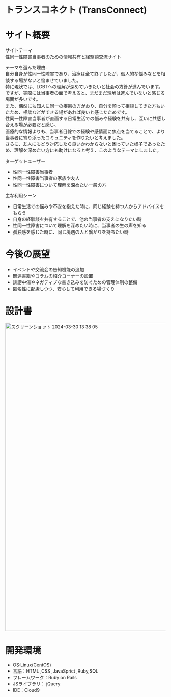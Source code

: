 トランスコネクト (TransConnect)
====

サイト概要
====

サイトテーマ  
性同一性障害当事者のための情報共有と経験談交流サイト

テーマを選んだ理由:  
自分自身が性同一性障害であり、治療は全て終了したが、個人的な悩みなどを相談する場がないと悩ませていました。  
特に現状では、LGBTへの理解が深めていきたいと社会の方針が進んでいます。  
ですが、実際には当事者の面で考えると、まだまだ理解は進んでいないと感じる場面が多いです。  
また、偶然にも知人に同一の疾患の方がおり、自分を頼って相談してきた方もいたため、相談などができる場があれば良いと感じたためです。  
性同一性障害当事者が直面する日常生活での悩みや経験を共有し、互いに共感し合える場が必要だと感じ、  
医療的な情報よりも、当事者目線での経験や感情面に焦点を当てることで、より当事者に寄り添ったコミュニティを作りたいと考えました。  
さらに、友人にもどう対応したら良いかわからないと困っていた様子であったため、理解を深めたい方にも助けになると考え、このようなテーマにしました。

ターゲットユーザー  
 - 性同一性障害当事者　　
 - 性同一性障害当事者の家族や友人　　
 - 性同一性障害について理解を深めたい一般の方　　

主な利用シーン  
- 日常生活での悩みや不安を抱えた時に、同じ経験を持つ人からアドバイスをもらう
- 自身の経験談を共有することで、他の当事者の支えになりたい時
- 性同一性障害について理解を深めたい時に、当事者の生の声を知る
- 孤独感を感じた時に、同じ境遇の人と繋がりを持ちたい時

今後の展望
====
- イベントや交流会の告知機能の追加  
- 関連書籍やコラムの紹介コーナーの設置  
- 誹謗中傷やネガティブな書き込みを防ぐための管理体制の整備  
- 匿名性に配慮しつつ、安心して利用できる場づくり  

設計書
====
<img width="967" alt="スクリーンショット 2024-03-30 13 38 05" src="https://github.com/makoto-niko/pf/assets/156491237/562026a1-c00a-45ab-83f3-2082593f64f6">

開発環境
====
 - OS:Linux(CentOS)
 - 言語：HTML ,CSS ,JavaSprict ,Ruby,SQL
 - フレームワーク：Ruby on Rails
 - JSライブラリ： jQuery
 - IDE：Cloud9
